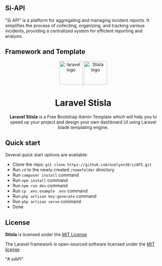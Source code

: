 ## Si-API
"Si API" is a platform for aggregating and managing incident reports. It simplifies the process of collecting, organizing, and tracking various incidents, providing a centralized system for efficient reporting and analysis.

## Framework and Template
<p align="center">
  <a href="https://laravel.com/">
    <img src="https://laravel.com/img/logomark.min.svg" alt="laravel logo" width="75" height="75">
  </a>
  <a href="https://getstisla.com">
    <img src="https://avatars2.githubusercontent.com/u/45754626?s=75&v=4" alt="Stisla logo" width="75" height="75">
  </a>
</p>

<h1 align="center">Laravel Stisla</h1>

<span align="center">

**Laravel Stisla** is a Free Bootstrap Admin Template which will help you to speed up your project and design your own dashboard UI using Laravel blade templating engine.

</span>

## Quick start

Several quick start options are available:

-   Clone the repo: `git clone https://github.com/evelynn30/siAPI.git`
-   Run `cd` to the newly created `/namefolder` directory
-   Run `composer install` command
-   Run `npm install` command
-   Run `npm run dev` command
-   Run `cp .env.example .env` command
-   Run `php artisan key:generate` command
-   Run `php artisan serve` command
-   Done


## License

**Stisla** is licensed under the [MIT License](LICENSE)
<p dir="auto">
    The Laravel framework is open-sourced software licensed under the 
    <a href="https://opensource.org/licenses/MIT" rel="nofollow">MIT license</a>
</p>

"# siAPI"
